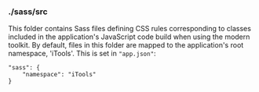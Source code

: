 ### ./sass/src

This folder contains Sass files defining CSS rules corresponding to classes
included in the application's JavaScript code build when using the modern toolkit.
By default, files in this folder are mapped to the application's root namespace, 'iTools'.
This is set in `"app.json"`:

    "sass": {
        "namespace": "iTools"
    }